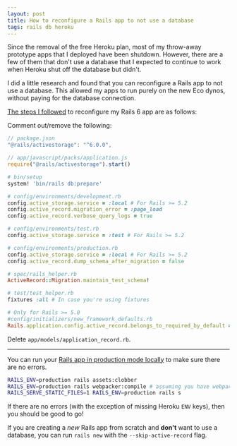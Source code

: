 ```yaml
---
layout: post
title: How to reconfigure a Rails app to not use a database
tags: rails db heroku
---
```


Since the removal of the free Heroku plan, most of my throw-away prototype apps that I deployed have been shutdown. However, there are a few of them that don't use a database that I expected to continue to work when Heroku shut off the database but didn't.

I did a little research and found that you can reconfigure a Rails app to not use a database. This allowed my apps to run purely on the new Eco dynos, without paying for the database connection.

[The steps I followed](https://stackoverflow.com/a/26065959) to reconfigure my Rails 6 app are as follows:

Comment out/remove the following:
```js
// package.json
"@rails/activestorage": "^6.0.0",

// app/javascript/packs/application.js
require("@rails/activestorage").start()
```

```bash
# bin/setup
system! 'bin/rails db:prepare'
```

```rb
# config/environments/development.rb
config.active_storage.service = :local # For Rails >= 5.2
config.active_record.migration_error = :page_load
config.active_record.verbose_query_logs = true

# config/environments/test.rb
config.active_storage.service = :test # For Rails >= 5.2

# config/environments/production.rb
config.active_storage.service = :local # For Rails >= 5.2
config.active_record.dump_schema_after_migration = false

# spec/rails_helper.rb
ActiveRecord::Migration.maintain_test_schema!

# test/test_helper.rb
fixtures :all # In case you're using fixtures

# Only for Rails >= 5.0
#config/initializers/new_framework_defaults.rb
Rails.application.config.active_record.belongs_to_required_by_default = true
```

Delete `app/models/application_record.rb`.

---

You can run your [Rails app in production mode locally](https://thoughtfulapps.com/articles/rails/rails-in-production-mode-locally) to make sure there are no errors.

```bash
RAILS_ENV=production rails assets:clobber
RAILS_ENV=production rails webpacker:compile # assuming you have webpacker
RAILS_SERVE_STATIC_FILES=1 RAILS_ENV=production rails s
```

If there are no errors (with the exception of missing Heroku `ENV` keys), then you should be good to go!

If you are creating a _new_ Rails app from scratch and **don't** want to use a database, you can run `rails new` with the `--skip-active-record` flag.
